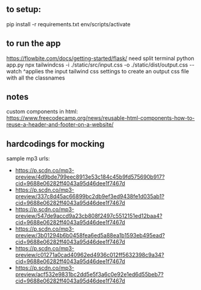 ## to setup:
pip install -r requirements.txt
env/scripts/activate

## to run the app
https://flowbite.com/docs/getting-started/flask/
need split terminal
  python app.py
  npx tailwindcss -i ./static/src/input.css -o ./static/dist/output.css --watch
  ^applies the input tailwind css settings to create an output css file with all the classnames

## notes
custom components in html: https://www.freecodecamp.org/news/reusable-html-components-how-to-reuse-a-header-and-footer-on-a-website/

## hardcodings for mocking
sample mp3 urls: 
- https://p.scdn.co/mp3-preview/4d9bde799eec8913e53c184c45b9fd575690b917?cid=9688e06282ff4043a95d46dee1f7467d
- https://p.scdn.co/mp3-preview/337c8d45ac66899bc2db9ef3ed9438fe1d035ab1?cid=9688e06282ff4043a95d46dee1f7467d
- https://p.scdn.co/mp3-preview/547de9accd9a23cb808f2497c5512151ed12baa4?cid=9688e06282ff4043a95d46dee1f7467d
- https://p.scdn.co/mp3-preview/3b01294b6b0458fea6ed5a88ea1b1593eb495ead?cid=9688e06282ff4043a95d46dee1f7467d
- https://p.scdn.co/mp3-preview/c01271a0cad40962ed4936c012ff5632398c9a34?cid=9688e06282ff4043a95d46dee1f7467d
- https://p.scdn.co/mp3-preview/acf532e9831bc2dd5e5f3a6c0e92e1ed6d55beb7?cid=9688e06282ff4043a95d46dee1f7467d

